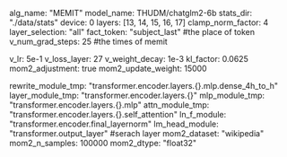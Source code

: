 alg_name: "MEMIT"
model_name: THUDM/chatglm2-6b
stats_dir: "./data/stats"
device: 0
layers: [13, 14, 15, 16, 17]
clamp_norm_factor: 4
layer_selection: "all"
fact_token: "subject_last"
#the place of token
v_num_grad_steps: 25
#the times of memit

v_lr: 5e-1
v_loss_layer: 27
v_weight_decay: 1e-3
kl_factor: 0.0625
mom2_adjustment: true
mom2_update_weight: 15000

rewrite_module_tmp: "transformer.encoder.layers.{}.mlp.dense_4h_to_h"
layer_module_tmp: "transformer.encoder.layers.{}"
mlp_module_tmp: "transformer.encoder.layers.{}.mlp"
attn_module_tmp: "transformer.encoder.layers.{}.self_attention"
ln_f_module: "transformer.encoder.final_layernorm"
lm_head_module: "transformer.output_layer"
#serach layer
mom2_dataset: "wikipedia"
mom2_n_samples: 100000
mom2_dtype: "float32"

